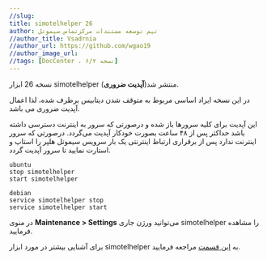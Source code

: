 ```yaml
---
//slug:
title: simotelhelper 26
author: تیم توسعه مستندات مرکزتماس سیموتل
//author_title: Vsadrnia
//author_url: https://github.com/wgao19
//author_image_url: 
//tags: [DocCenter ، نسخه ۶/۲]
---
```

نسخه 26 ابزار simotelhelper منتشر شد(**آپدیت ضروری**). 

در این نسخه ایراد اساسی مربوط به متوقف شدن دیتابیس برطرف شده، لذا اعمال آپدیت ضروری می باشد.

این آپدیت برای کلیه سرور‌ها باز شده و درصورتی که سرور به اینترنت دسترسی داشته باشد حداکثر  پس از ۴۸ ساعت بصورت خودکار آپدیت می‌گردد. 
درصورتی که سرور اینترنت ندارد پس از برقراری ارتباط اینترنتی یک بار سرویس سیموتل هلپر را استاپ و استارت نمایید تا سرور آپدیت گردد.

```shell
ubuntu
stop simotelhelper
start simotelhelper

debian
service simotelhelper stop
service simotelhelper start
```
در منوی **Maintenance > Settings** می‌توانید ورژن جاری simotelhelper را مشاهده فرمایید.

برای آشنایی بیشتر در مورد ابزار simotelhelper به [این قسمت](/docs/simotel/advance-settings/simotelhelper_tool) مراجعه فرمایید.
